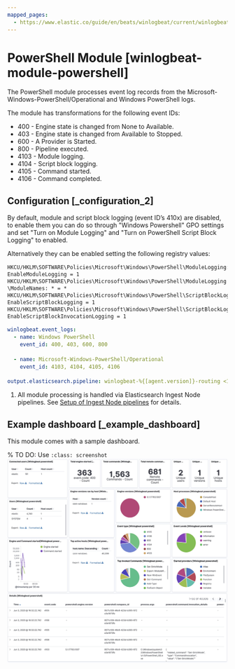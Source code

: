 ```yaml
---
mapped_pages:
  - https://www.elastic.co/guide/en/beats/winlogbeat/current/winlogbeat-module-powershell.html
---
```


# PowerShell Module [winlogbeat-module-powershell]

The PowerShell module processes event log records from the Microsoft-Windows-PowerShell/Operational and Windows PowerShell logs.

The module has transformations for the following event IDs:

* 400 - Engine state is changed from None to Available.
* 403 - Engine state is changed from Available to Stopped.
* 600 - A Provider is Started.
* 800 - Pipeline executed.
* 4103 - Module logging.
* 4104 - Script block logging.
* 4105 - Command started.
* 4106 - Command completed.


## Configuration [_configuration_2]

By default, module and script block logging (event ID’s 410x) are disabled, to enable them you can do so through "Windows Powershell" GPO settings and set "Turn on Module Logging" and "Turn on PowerShell Script Block Logging" to enabled.

Alternatively they can be enabled setting the following registry values:

```
HKCU/HKLM\SOFTWARE\Policies\Microsoft\Windows\PowerShell\ModuleLogging: EnableModuleLogging = 1
HKCU/HKLM\SOFTWARE\Policies\Microsoft\Windows\PowerShell\ModuleLogging \ModuleNames: * = *
HKCU/HKLM\SOFTWARE\Policies\Microsoft\Windows\PowerShell\ScriptBlockLogging: EnableScriptBlockLogging = 1
HKCU/HKLM\SOFTWARE\Policies\Microsoft\Windows\PowerShell\ScriptBlockLogging: EnableScriptBlockInvocationLogging = 1
```

```yaml
winlogbeat.event_logs:
  - name: Windows PowerShell
    event_id: 400, 403, 600, 800

  - name: Microsoft-Windows-PowerShell/Operational
    event_id: 4103, 4104, 4105, 4106

output.elasticsearch.pipeline: winlogbeat-%{[agent.version]}-routing <1>
```

1. All module processing is handled via Elasticsearch Ingest Node pipelines. See [Setup of Ingest Node pipelines](/reference/winlogbeat/winlogbeat-modules.md#winlogbeat-modules-setup) for details.



## Example dashboard [_example_dashboard]

This module comes with a sample dashboard.

% TO DO: Use `:class: screenshot`
![kibana powershell](images/kibana-powershell.jpg)

